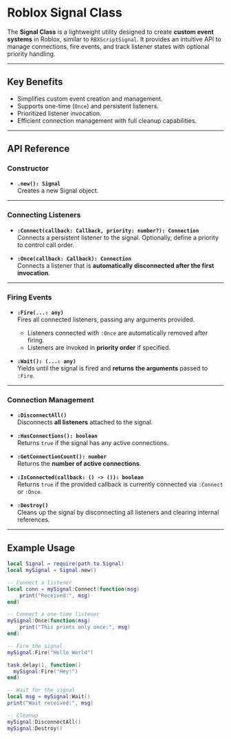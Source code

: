 # Roblox Signal Class  

The **Signal Class** is a lightweight utility designed to create **custom event systems** in Roblox, similar to `RBXScriptSignal`. It provides an intuitive API to manage connections, fire events, and track listener states with optional priority handling.  

---

## Key Benefits  
- Simplifies custom event creation and management.  
- Supports one-time (`Once`) and persistent listeners.  
- Prioritized listener invocation.  
- Efficient connection management with full cleanup capabilities.  

---

## API Reference  

### Constructor  
- **`.new(): Signal`**  
  Creates a new Signal object.  

---

### Connecting Listeners  
- **`:Connect(callback: Callback, priority: number?): Connection`**  
  Connects a persistent listener to the signal. Optionally, define a priority to control call order.  

- **`:Once(callback: Callback): Connection`**  
  Connects a listener that is **automatically disconnected after the first invocation**.  

---

### Firing Events  
- **`:Fire(...: any)`**  
  Fires all connected listeners, passing any arguments provided.  
  - Listeners connected with `:Once` are automatically removed after firing.  
  - Listeners are invoked in **priority order** if specified.  

- **`:Wait(): (...: any)`**  
  Yields until the signal is fired and **returns the arguments** passed to `:Fire`.  

---

### Connection Management  
- **`:DisconnectAll()`**  
  Disconnects **all listeners** attached to the signal.  

- **`:HasConnections(): boolean`**  
  Returns `true` if the signal has any active connections.  

- **`:GetConnectionCount(): number`**  
  Returns the **number of active connections**.  

- **`:IsConnected(callback: () -> ()): boolean`**  
  Returns `true` if the provided callback is currently connected via `:Connect` or `:Once`.  

- **`:Destroy()`**  
  Cleans up the signal by disconnecting all listeners and clearing internal references.  

---

## Example Usage  

```lua
local Signal = require(path.to.Signal)
local mySignal = Signal.new()

-- Connect a listener
local conn = mySignal:Connect(function(msg)
    print("Received:", msg)
end)

-- Connect a one-time listener
mySignal:Once(function(msg)
    print("This prints only once:", msg)
end)

-- Fire the signal
mySignal:Fire("Hello World")

task.delay(1, function()
  mySignal:Fire("Hey!")
end)

-- Wait for the signal
local msg = mySignal:Wait()
print("Wait received:", msg)

-- Cleanup
mySignal:DisconnectAll()
mySignal:Destroy()
```
